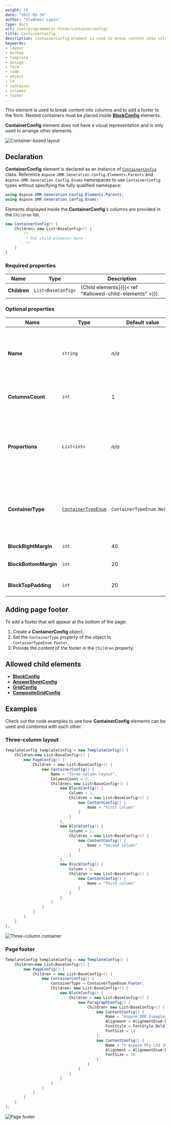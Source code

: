 ```yaml
---
weight: 10
date: "2022-05-30"
author: "Vladimir Lapin"
type: docs
url: /net/programmatic-forms/containerconfig/
title: ContainerConfig
description: ContainerConfig element is used to break content into columns and to add a footer to the form.
keywords:
- layout
- markup
- template
- design
- form
- code
- object
- C#
- container
- columns
- footer
---
```


This element is used to break content into columns and to add a footer to the form. Nested containers must be placed inside [**BlockConfig**](/omr/net/programmatic-forms/blockconfig/) elements.

**ContainerConfig** element does not have a visual representation and is only used to arrange other elements.

![Container-based layout](program-containers.png)

## Declaration

**ContainerConfig** element is declared as an instance of [`ContainerConfig`](https://reference.aspose.com/omr/net/aspose.omr.generation.config.elements.parents/containerconfig/) class. Reference `Aspose.OMR.Generation.Config.Elements.Parents` and `Aspose.OMR.Generation.Config.Enums` namespaces to use `ContainerConfig` types without specifying the fully qualified namespace:

```csharp
using Aspose.OMR.Generation.Config.Elements.Parents;
using Aspose.OMR.Generation.Config.Enums;
```

Elements displayed inside the **ContainerConfig**'s columns are provided in the `Children` list.

```csharp
new ContainerConfig() {
	Children= new List<BaseConfig>() {
		/*
		 * Put child elements here
		 */
	}
}
```

### Required properties

Name | Type | Description
---- | ---- | -----------
**Children** | `List<BaseConfig>` | [Child elements]({{< ref "#allowed-child-elements" >}}).

### Optional properties

Name | Type | Default value | Description
---- | ---- | ------------- | -----------
**Name** | `string` | _n/a_ | Used as a reminder of the container's purpose; for example, "_General Chemistry_". You can use the same value for multiple containers.<br />This text is not displayed on the form.
**ColumnsCount** | `int` |	1 | The number of columns in the container (1 or more). All columns have the same width regardless of their content.
**Proportions** | `List<int>` | _n/a_ | Overrides the number of columns and sets their relative proportions.<br />The number of columns is determined by the number of list items. Column widths (in percent) are provided as list items. The grand total of all column widths must not exceed 100%.
**ContainerType** | [`ContainerTypeEnum`](https://reference.aspose.com/omr/net/aspose.omr.generation.config.enums/containertypeenum/) | `ContainerTypeEnum.Normal` | Determines whether the container is displayed inside the body of the form (`ContainerTypeEnum.Normal`) or as a footer at the bottom of the page (`ContainerTypeEnum.Footer`).<br />**Each [page](/omr/net/programmatic-forms/pageconfig/) can only have one footer!**
**BlockRightMargin** | `int` | 40 | Right margin (in pixels) of container's columns.
**BlockBottomMargin** | `int` | 20 | Bottom margin (in pixels) of nested [**BlockConfig**](/omr/net/programmatic-forms/blockconfig/) elements.
**BlockTopPadding** | `int` | 20 | Top padding (in pixels) of nested [**BlockConfig**](/omr/net/programmatic-forms/blockconfig/) elements.

## Adding page footer

To add a footer that will appear at the bottom of the page:

1. Create a **ContainerConfig** object.
2. Set the `ContainerType` property of the object to `ContainerTypeEnum.Footer`.
3. Provide the content of the footer in the `Children` property.

## Allowed child elements

- [**BlockConfig**](/omr/net/programmatic-forms/blockconfig/)
- [**AnswerSheetConfig**](/omr/net/programmatic-forms/answersheetconfig/)
- [**GridConfig**](/omr/net/programmatic-forms/gridconfig/)
- [**CompositeGridConfig**](/omr/net/programmatic-forms/compositegridconfig/)

## **Examples**

Check out the code examples to see how **ContainerConfig** elements can be used and combined with each other.

### Three-column layout

```csharp
TemplateConfig templateConfig = new TemplateConfig() {
	Children=new List<BaseConfig>() {
		new PageConfig() {
			Children = new List<BaseConfig>() {
				new ContainerConfig() {
					Name = "Three-column layout",
					ColumnsCount = 3,
					Children= new List<BaseConfig>() {
						new BlockConfig() {
							Column = 1,
							Children = new List<BaseConfig>() {
								new ContentConfig() {
									Name = "First column"
								}
							}
						},
						new BlockConfig() {
							Column = 2,
							Children = new List<BaseConfig>() {
								new ContentConfig() {
									Name = "Second column"
								}
							}
						},
						new BlockConfig() {
							Column = 3,
							Children = new List<BaseConfig>() {
								new ContentConfig() {
									Name = "Third column"
								}
							}
						}
					}
				}
			}
		}
	}
};
```

![Three-column container](container-3-column.png)

### Page footer

```csharp
TemplateConfig templateConfig = new TemplateConfig() {
	Children=new List<BaseConfig>() {
		new PageConfig() {
			Children = new List<BaseConfig>() {
				new ContainerConfig() {
					ContainerType = ContainerTypeEnum.Footer,
					Children= new List<BaseConfig>() {
						new BlockConfig() {
							Children = new List<BaseConfig>() {
								new ParagraphConfig() {
									Children= new List<BaseConfig>() {
										new ContentConfig() {
											Name = "Aspose.OMR Examples",
											Alignment = AlignmentEnum.Right,
											FontStyle = FontStyle.Bold,
											FontSize = 14
										},
										new ContentConfig() {
											Name = "© Aspose Pty Ltd 2022",
											Alignment = AlignmentEnum.Right,
											FontSize = 10
										}
									}
								}
							}
						}
					}
				}
			}
		}
	}
};
```

![Page footer](container-footer.png)
